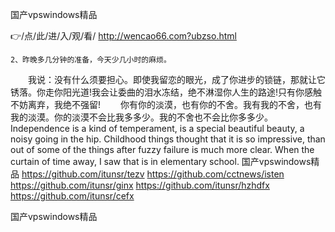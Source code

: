
国产vpswindows精品




👉/点/此/进/入/观/看/ http://wencao66.com?ubzso.html




	2、昨晚多几分钟的准备，今天少几小时的麻烦。
　　我说：没有什么须要担心。即使我留恋的眼光，成了你进步的锁链，那就让它锈落。你走你阳光道!我会让委曲的泪水冻结，绝不淋湿你人生的路途!只有你感触不妨离弃，我绝不强留!
　　你有你的淡漠，也有你的不舍。我有我的不舍，也有我的淡漠。你的淡漠不会比我多多少。我的不舍也不会比你多多少。
Independence is a kind of temperament, is a special beautiful beauty, a noisy going in the hip.
Childhood things thought that it is so impressive, than out of some of the things after fuzzy failure is much more clear.
When the curtain of time away, I saw that is in elementary school.
国产vpswindows精品 https://github.com/itunsr/tezv
https://github.com/cctnews/isten
https://github.com/itunsr/ginx
https://github.com/itunsr/hzhdfx
https://github.com/itunsr/cefx





国产vpswindows精品
